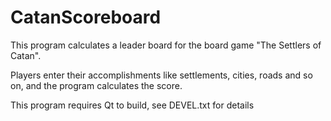 # CatanScoreboard
This program calculates a leader board for the board game "The Settlers of Catan". 

Players enter their accomplishments like settlements, cities, roads and so on, and the program calculates the score.

This program requires Qt to build, see DEVEL.txt for details
